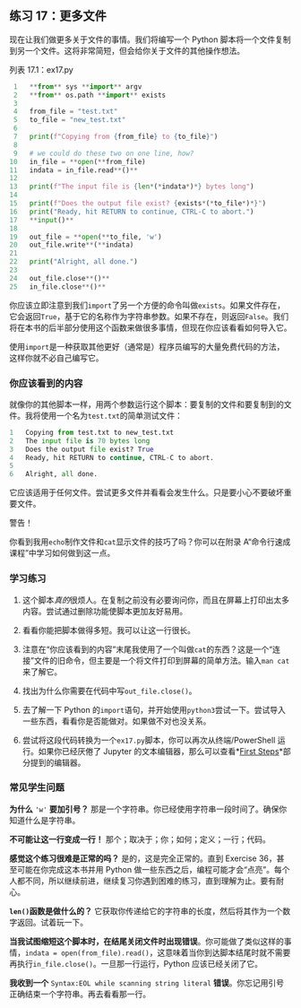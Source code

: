 ## 练习 17：更多文件

现在让我们做更多关于文件的事情。我们将编写一个 Python 脚本将一个文件复制到另一个文件。这将非常简短，但会给你关于文件的其他操作想法。

列表 17.1：ex17.py

```py
 1   **from** sys **import** argv
 2   **from** os.path **import** exists
 3
 4   from_file = "test.txt"
 5   to_file = "new_test.txt"
 6
 7   print(f"Copying from {from_file} to {to_file}")
 8
 9   # we could do these two on one line, how?
10   in_file = **open(**from_file)
11   indata = in_file.read**()**
12
13   print(f"The input file is {len*(*indata*)*} bytes long")
14
15   print(f"Does the output file exist? {exists*(*to_file*)*}")
16   print("Ready, hit RETURN to continue, CTRL-C to abort.")
17   **input()**
18
19   out_file = **open(**to_file, 'w')
20   out_file.write**(**indata)
21
22   print("Alright, all done.")
23
24   out_file.close**()**
25   in_file.close**()**
```

你应该立即注意到我们`import`了另一个方便的命令叫做`exists`。如果文件存在，它会返回`True`，基于它的名称作为字符串参数。如果不存在，则返回`False`。我们将在本书的后半部分使用这个函数来做很多事情，但现在你应该看看如何导入它。

使用`import`是一种获取其他更好（通常是）程序员编写的大量免费代码的方法，这样你就不必自己编写它。

### 你应该看到的内容

就像你的其他脚本一样，用两个参数运行这个脚本：要复制的文件和要复制到的文件。我将使用一个名为`test.txt`的简单测试文件：

```py
1   Copying from test.txt to new_test.txt
2   The input file is 70 bytes long
3   Does the output file exist? True
4   Ready, hit RETURN to continue, CTRL-C to abort.
5
6   Alright, all done.
```

它应该适用于任何文件。尝试更多文件并看看会发生什么。只是要小心不要破坏重要文件。

警告！

你看到我用`echo`制作文件和`cat`显示文件的技巧了吗？你可以在附录 A“命令行速成课程”中学习如何做到这一点。

### 学习练习

1.  这个脚本*真的*很烦人。在复制之前没有必要询问你，而且在屏幕上打印出太多内容。尝试通过删除功能使脚本更加友好易用。

2.  看看你能把脚本做得多短。我可以让这一行很长。

3.  注意在“你应该看到的内容”末尾我使用了一个叫做`cat`的东西？这是一个“连接”文件的旧命令，但主要是一个将文件打印到屏幕的简单方法。输入`man cat`来了解它。

4.  找出为什么你需要在代码中写`out_file.close()`。

5.  去了解一下 Python 的`import`语句，并开始使用`python3`尝试一下。尝试导入一些东西，看看你是否能做对。如果做不对也没关系。

6.  尝试将这段代码转换为一个`ex17.py`脚本，你可以再次从终端/PowerShell 运行。如果你已经厌倦了 Jupyter 的文本编辑器，那么可以查看*[First Steps](https://learncodethehardway.org/first_steps/python/)*部分提到的编辑器。

### 常见学生问题

**为什么** `'w'` **要加引号？** 那是一个字符串。你已经使用字符串一段时间了。确保你知道什么是字符串。

**不可能让这一行变成一行！** 那个；取决于；你；如何；定义；一行；代码。

**感觉这个练习很难是正常的吗？** 是的，这是完全正常的。直到 Exercise 36，甚至可能在你完成这本书并用 Python 做一些东西之后，编程可能才会“点亮”。每个人都不同，所以继续前进，继续复习你遇到困难的练习，直到理解为止。要有耐心。

**`len()`函数是做什么的？** 它获取你传递给它的字符串的长度，然后将其作为一个数字返回。试着玩一下。

**当我试图缩短这个脚本时，在结尾关闭文件时出现错误**。你可能做了类似这样的事情，`indata = open(from_file).read()`，这意味着当你到达脚本结尾时就不需要再执行`in_file.close()`。一旦那一行运行，Python 应该已经关闭了它。

**我收到一个** `Syntax:EOL while scanning string literal` **错误**。你忘记用引号正确结束一个字符串。再去看看那一行。
